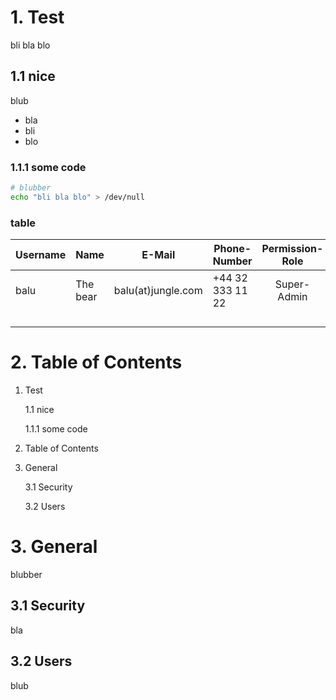 # 1. Test

bli bla blo

## 1.1 nice

blub

* bla
* bli
* blo

### 1.1.1 some code

```bash
# blubber
echo "bli bla blo" > /dev/null
```

### table

| Username | Name            | E-Mail              | Phone-Number     | Permission-Role |
| -------- | --------------- | ------------------- | ---------------- | :-------------: |
| balu     | The bear        | balu(at)jungle.com  | +44 32 333 11 22 |   Super-Admin   |
|          |                 |                     |                  |                 |
|          |                 |                     |                  |                 |
|          |                 |                     |                  |                 |
|          |                 |                     |                  |                 |

# 2. Table of Contents

1. Test

   1.1 nice

   	1.1.1 some code

2. Table of Contents

3. General

   3.1 Security

   3.2 Users

# 3. General

blubber

## 3.1 Security

bla

## 3.2 Users

blub
